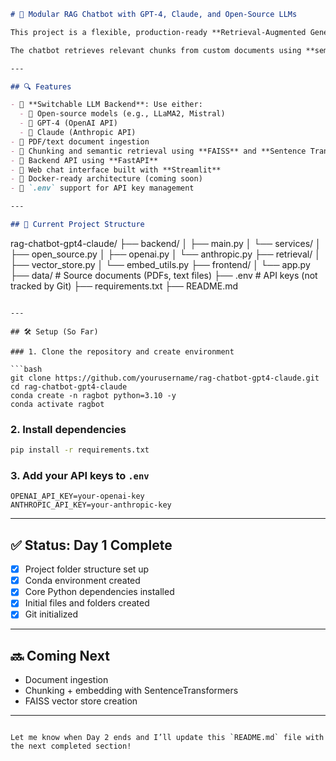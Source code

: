 ```markdown
# 🧠 Modular RAG Chatbot with GPT-4, Claude, and Open-Source LLMs

This project is a flexible, production-ready **Retrieval-Augmented Generation (RAG)** chatbot that supports both **open-source language models** (e.g., LLaMA2, Mistral) and **commercial LLM APIs** such as **OpenAI's GPT-4** and **Anthropic's Claude**.

The chatbot retrieves relevant chunks from custom documents using **semantic search**, constructs prompts with contextual grounding, and generates high-quality answers using the selected LLM backend.

---

## 🔍 Features

- 🔁 **Switchable LLM Backend**: Use either:
  - 🧠 Open-source models (e.g., LLaMA2, Mistral)
  - 🤖 GPT-4 (OpenAI API)
  - 🤖 Claude (Anthropic API)
- 📁 PDF/text document ingestion
- 🔎 Chunking and semantic retrieval using **FAISS** and **Sentence Transformers**
- 🚀 Backend API using **FastAPI**
- 💬 Web chat interface built with **Streamlit**
- 🐳 Docker-ready architecture (coming soon)
- 🔐 `.env` support for API key management

---

## 📁 Current Project Structure

```

rag-chatbot-gpt4-claude/
├── backend/
│   ├── main.py
│   └── services/
│       ├── open\_source.py
│       ├── openai.py
│       └── anthropic.py
├── retrieval/
│   ├── vector\_store.py
│   └── embed\_utils.py
├── frontend/
│   └── app.py
├── data/                     # Source documents (PDFs, text files)
├── .env                      # API keys (not tracked by Git)
├── requirements.txt
├── README.md

````

---

## 🛠️ Setup (So Far)

### 1. Clone the repository and create environment

```bash
git clone https://github.com/yourusername/rag-chatbot-gpt4-claude.git
cd rag-chatbot-gpt4-claude
conda create -n ragbot python=3.10 -y
conda activate ragbot
````

### 2. Install dependencies

```bash
pip install -r requirements.txt
```

### 3. Add your API keys to `.env`

```
OPENAI_API_KEY=your-openai-key
ANTHROPIC_API_KEY=your-anthropic-key
```

---

## ✅ Status: Day 1 Complete

* [x] Project folder structure set up
* [x] Conda environment created
* [x] Core Python dependencies installed
* [x] Initial files and folders created
* [x] Git initialized

---

## 🔜 Coming Next

* Document ingestion
* Chunking + embedding with SentenceTransformers
* FAISS vector store creation

---

```

Let me know when Day 2 ends and I’ll update this `README.md` file with the next completed section!
```

